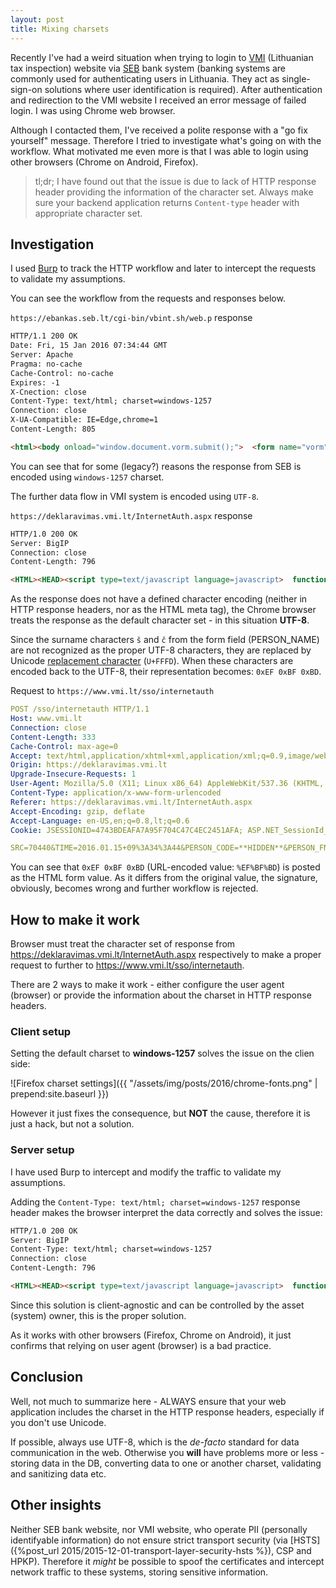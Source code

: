 ```yaml
---
layout: post
title: Mixing charsets
---
```


Recently I've had a weird situation when trying to login to [VMI](http://www.vmi.lt) (Lithuanian tax inspection) website via [SEB](https://e.seb.lt) bank system (banking systems are commonly used for authenticating users in Lithuania. They act as single-sign-on solutions where user identification is required). After authentication and redirection to the VMI website I received an error message of failed login. I was using Chrome web browser.

Although I contacted them, I've received a polite response with a "go fix yourself" message. Therefore I tried to investigate what's going on with the workflow. What motivated me even more is that I was able to login using other browsers (Chrome on Android, Firefox).

> tl;dr; I have found out that the issue is due to lack of HTTP response header providing the information of the character set. Always make sure your backend application returns `Content-type` header with appropriate character set.

## Investigation

I used [Burp](https://portswigger.net/burp/) to track the HTTP workflow and later to intercept the requests to validate my assumptions.

You can see the workflow from the requests and responses below.

`https://ebankas.seb.lt/cgi-bin/vbint.sh/web.p` response

```html
HTTP/1.1 200 OK
Date: Fri, 15 Jan 2016 07:34:44 GMT
Server: Apache
Pragma: no-cache
Cache-Control: no-cache
Expires: -1
X-Cnection: close
Content-Type: text/html; charset=windows-1257
Connection: close
X-UA-Compatible: IE=Edge,chrome=1
Content-Length: 805

<html><body onload="window.document.vorm.submit();">  <form name="vorm" method="POST" action="https://deklaravimas.vmi.lt/InternetAuth.aspx">    <input type="hidden" name="SRC" value="70440">    <input type="hidden" name="TIME" value="2016.01.15 09:34:44">    <input type="hidden" name="PERSON_CODE" value="**HIDDEN**">    <input type="hidden" name="PERSON_FNAME" value="Leðèinskas"/>    <input type="hidden" name="PERSON_LNAME" value="Paulius"/>    <input type="hidden" name="SIGNATURE" value="TNwHpH3QNTbdYj2TKsejQKgyu26LIQhR5NKQoV5OtnWSQ1vNXYbE3rx+/3g0QygxXrUJ10ErwRfgPCmUQb+iUfjd/yhLoAN9S0wftPuk4KNdTGMRG6y0wvB4vnaIuESXvzNDIBkoeytJCentuvt1+yijfF+JKwxgvYoXHYXOjHA=">    <input type="hidden" name="TYPE" value="BANK-01">  </form></body></html>
```

You can see that for some (legacy?) reasons the response from SEB is encoded using `windows-1257` charset.

The further data flow in VMI system is encoded using `UTF-8`.

`https://deklaravimas.vmi.lt/InternetAuth.aspx` response

```html
HTTP/1.0 200 OK
Server: BigIP
Connection: close
Content-Length: 796

<HTML><HEAD><script type=text/javascript language=javascript>  function s(){ document.f.submit(); } </script></HEAD><BODY onload=s(); >  <FORM name=f action='https://www.vmi.lt/sso/internetauth' method=post><INPUT type=hidden name='SRC' value='70440'><INPUT type=hidden name='TIME' value='2016.01.15 09:34:44'><INPUT type=hidden name='PERSON_CODE' value='**HIDDEN**'><INPUT type=hidden name='PERSON_FNAME' value='Leðèinskas'><INPUT type=hidden name='PERSON_LNAME' value='Paulius'><INPUT type=hidden name='SIGNATURE' value='TNwHpH3QNTbdYj2TKsejQKgyu26LIQhR5NKQoV5OtnWSQ1vNXYbE3rx+/3g0QygxXrUJ10ErwRfgPCmUQb+iUfjd/yhLoAN9S0wftPuk4KNdTGMRG6y0wvB4vnaIuESXvzNDIBkoeytJCentuvt1+yijfF+JKwxgvYoXHYXOjHA='><INPUT type=hidden name='TYPE' value='BANK-01'><INPUT type=submit value=Send></FORM></BODY></HTML>
```

As the response does not have a defined character encoding (neither in HTTP response headers, nor as the HTML meta tag), the Chrome browser treats the response as the default character set - in this situation **UTF-8**.

Since the surname characters `š` and `č` from the form field (PERSON_NAME) are not recognized as the proper UTF-8 characters, they are replaced by Unicode [replacement character](http://www.fileformat.info/info/unicode/char/0fffd/index.htm) (`U+FFFD`). When these characters are encoded back to the UTF-8, their representation becomes: `0xEF 0xBF 0xBD`.

Request to `https://www.vmi.lt/sso/internetauth`

```yaml
POST /sso/internetauth HTTP/1.1
Host: www.vmi.lt
Connection: close
Content-Length: 333
Cache-Control: max-age=0
Accept: text/html,application/xhtml+xml,application/xml;q=0.9,image/webp,*/*;q=0.8
Origin: https://deklaravimas.vmi.lt
Upgrade-Insecure-Requests: 1
User-Agent: Mozilla/5.0 (X11; Linux x86_64) AppleWebKit/537.36 (KHTML, like Gecko) Chrome/47.0.2526.106 Safari/537.36
Content-Type: application/x-www-form-urlencoded
Referer: https://deklaravimas.vmi.lt/InternetAuth.aspx
Accept-Encoding: gzip, deflate
Accept-Language: en-US,en;q=0.8,lt;q=0.6
Cookie: JSESSIONID=4743BDEAFA7A95F704C47C4EC2451AFA; ASP.NET_SessionId_For_ESKIS_EP=e55j2cxr4qovq03ug1aasfp5; BIGipServer~ESKIS~eskis-ext-ssp-https=116854956.47873.0000; BIGipServer~ESKIS~eskis-ext-p2-vip-https=250941612.47873.0000; BIGipServer~ESKIS~eskis-ext-p1-vip-https=234164396.47873.0000; JSESSIONID=A65217F77A4AEC379E06BB9F40D86010; BIGipServer~ESKIS~eskis-ext-p1-vip-http=234164396.20480.0000; __utma=22184892.1996620081.1452842668.1452842668.1452842668.1; __utmb=22184892.1.10.1452842668; __utmc=22184892; __utmz=22184892.1452842668.1.1.utmcsr=(direct)|utmccn=(direct)|utmcmd=(none); AccessibilityMode=False

SRC=70440&TIME=2016.01.15+09%3A34%3A44&PERSON_CODE=**HIDDEN**&PERSON_FNAME=Le%EF%BF%BD%EF%BF%BDinskas&PERSON_LNAME=Paulius&SIGNATURE=TNwHpH3QNTbdYj2TKsejQKgyu26LIQhR5NKQoV5OtnWSQ1vNXYbE3rx%2B%2F3g0QygxXrUJ10ErwRfgPCmUQb%2BiUfjd%2FyhLoAN9S0wftPuk4KNdTGMRG6y0wvB4vnaIuESXvzNDIBkoeytJCentuvt1%2ByijfF%2BJKwxgvYoXHYXOjHA%3D&TYPE=BANK-01
```

You can see that `0xEF 0xBF 0xBD` (URL-encoded value: `%EF%BF%BD`) is posted as the HTML form value. As it differs from the original value, the signature, obviously, becomes wrong and further workflow is rejected.

## How to make it work

Browser must treat the character set of response from https://deklaravimas.vmi.lt/InternetAuth.aspx respectively to make a proper request to further to https://www.vmi.lt/sso/internetauth.

There are 2 ways to make it work - either configure the user agent (browser) or provide the information about the charset in HTTP response headers.

### Client setup

Setting the default charset to **windows-1257** solves the issue on the clien side:

![Firefox charset settings]({{ "/assets/img/posts/2016/chrome-fonts.png" | prepend:site.baseurl }})

However it just fixes the consequence, but **NOT** the cause, therefore it is just a hack, but not a solution.

### Server setup

I have used Burp to intercept and modify the traffic to validate my assumptions.

Adding the `Content-Type: text/html; charset=windows-1257` response header makes the browser interpret the data correctly and solves the issue:

```html
HTTP/1.0 200 OK
Server: BigIP
Content-Type: text/html; charset=windows-1257
Connection: close
Content-Length: 796

<HTML><HEAD><script type=text/javascript language=javascript>  function s(){ document.f.submit(); } </script></HEAD><BODY onload=s(); >  <FORM name=f action='https://www.vmi.lt/sso/internetauth' method=post><INPUT type=hidden name='SRC' value='70440'><INPUT type=hidden name='TIME' value='2016.01.15 17:14:01'><INPUT type=hidden name='PERSON_CODE' value='**HIDDEN**'><INPUT type=hidden name='PERSON_FNAME' value='Leðèinskas'><INPUT type=hidden name='PERSON_LNAME' value='Paulius'><INPUT type=hidden name='SIGNATURE' value='CenMIXDs3iLMM9vL+KGYMS3h75Y+H/cbGAoTuU9XeGfjslw124S9qp7W/30xx2dLZcXGIOhqd1ZV7pkdvI5b0AcJpr+yMT6dol81UqCVlo5QhHOh7iz1DhscXkkF26USaOU8E9jRHwZzx/oUIVcMbye7EzP4VPnWCNpnGT5PER4='><INPUT type=hidden name='TYPE' value='BANK-01'><INPUT type=submit value=Send></FORM></BODY></HTML>
```

Since this solution is client-agnostic and can be controlled by the asset (system) owner, this is the proper solution.

As it works with other browsers (Firefox, Chrome on Android), it just confirms that relying on user agent (browser) is a bad practice.

## Conclusion

Well, not much to summarize here - ALWAYS ensure that your web application includes the charset in the HTTP response headers, especially if you don't use Unicode.

If possible, always use UTF-8, which is the *de-facto* standard for data communication in the web. Otherwise you **will** have problems more or less - storing data in the DB, converting data to one or another charset, validating and sanitizing data etc.

## Other insights

Neither SEB bank website, nor VMI website, who operate PII (personally identifyable information) do not ensure strict transport security (via [HSTS]({%post_url 2015/2015-12-01-transport-layer-security-hsts %}), CSP and HPKP). Therefore it *might* be possible to spoof the certificates and intercept network traffic to these systems, storing sensitive information.
